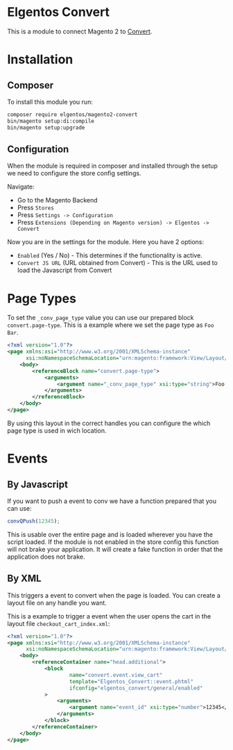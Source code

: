 Elgentos Convert
================

This is a module to connect Magento 2 to [Convert](https://www.convert.com/).

# Installation

## Composer

To install this module you run:

```bash
composer require elgentos/magento2-convert
bin/magento setup:di:compile
bin/magento setup:upgrade
```

## Configuration

When the module is required in composer and installed through the setup we need to configure the store config settings.

Navigate:
- Go to the Magento Backend
- Press `Stores`
- Press `Settings -> Configuration`
- Press `Extensions (Depending on Magento version) -> Elgentos -> Convert`

Now you are in the settings for the module. Here you have 2 options:

- `Enabled` (Yes / No) - This determines if the functionality is active.
- `Convert JS URL` (URL obtained from Convert) - This is the URL used to load the Javascript from Convert

# Page Types

To set the `_conv_page_type` value you can use our prepared block `convert.page-type`.
This is a example where we set the page type as `Foo Bar`.

```xml
<?xml version="1.0"?>
<page xmlns:xsi="http://www.w3.org/2001/XMLSchema-instance"
      xsi:noNamespaceSchemaLocation="urn:magento:framework:View/Layout/etc/page_configuration.xsd">
    <body>
        <referenceBlock name="convert.page-type">
            <arguments>
                <argument name="_conv_page_type" xsi:type="string">Foo Bar</argument>
            </arguments>
        </referenceBlock>
    </body>
</page>
```

By using this layout in the correct handles you can configure the which page type is used in wich location.

# Events

## By Javascript

If you want to push a event to conv we have a function prepared that you can use:

```js
convQPush(12345);
```

This is usable over the entire page and is loaded wherever you have the script loaded.
If the module is not enabled in the store config this function will not brake your application.
It will create a fake function in order that the application does not brake.

## By XML

This triggers a event to convert when the page is loaded. You can create a layout file on any handle you want.

This is a example to trigger a event when the user opens the cart in the layout file `checkout_cart_index.xml`:

```xml
<?xml version="1.0"?>
<page xmlns:xsi="http://www.w3.org/2001/XMLSchema-instance"
      xsi:noNamespaceSchemaLocation="urn:magento:framework:View/Layout/etc/page_configuration.xsd">
    <body>
        <referenceContainer name="head.additional">
            <block
                    name="convert.event.view_cart"
                    template="Elgentos_Convert::event.phtml"
                    ifconfig="elgentos_convert/general/enabled"
            >
                <arguments>
                    <argument name="event_id" xsi:type="number">12345</argument>
                </arguments>
            </block>
        </referenceContainer>
    </body>
</page>

```
